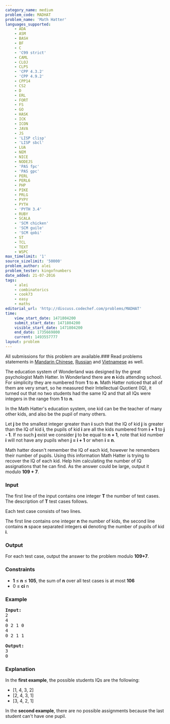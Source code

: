 ```yaml
---
category_name: medium
problem_code: MADHAT
problem_name: 'Math Hatter'
languages_supported:
    - ADA
    - ASM
    - BASH
    - BF
    - C
    - 'C99 strict'
    - CAML
    - CLOJ
    - CLPS
    - 'CPP 4.3.2'
    - 'CPP 4.9.2'
    - CPP14
    - CS2
    - D
    - ERL
    - FORT
    - FS
    - GO
    - HASK
    - ICK
    - ICON
    - JAVA
    - JS
    - 'LISP clisp'
    - 'LISP sbcl'
    - LUA
    - NEM
    - NICE
    - NODEJS
    - 'PAS fpc'
    - 'PAS gpc'
    - PERL
    - PERL6
    - PHP
    - PIKE
    - PRLG
    - PYPY
    - PYTH
    - 'PYTH 3.4'
    - RUBY
    - SCALA
    - 'SCM chicken'
    - 'SCM guile'
    - 'SCM qobi'
    - ST
    - TCL
    - TEXT
    - WSPC
max_timelimit: '1'
source_sizelimit: '50000'
problem_author: alei
problem_tester: kingofnumbers
date_added: 21-07-2016
tags:
    - alei
    - combinatorics
    - cook73
    - easy
    - maths
editorial_url: 'http://discuss.codechef.com/problems/MADHAT'
time:
    view_start_date: 1471804200
    submit_start_date: 1471804200
    visible_start_date: 1471804200
    end_date: 1735669800
    current: 1493557777
layout: problem
---
```

All submissions for this problem are available.###  Read problems statements in [Mandarin Chinese](http://www.codechef.com/download/translated/COOK73/mandarin/MADHAT.pdf), [Russian](http://www.codechef.com/download/translated/COOK73/russian/MADHAT.pdf) and [Vietnamese](http://www.codechef.com/download/translated/COOK73/vietnamese/MADHAT.pdf) as well.

The education system of Wonderland was designed by the great psychologist Math Hatter. In Wonderland there are **n** kids attending school. For simplicity they are numbered from **1** to **n**. Math Hatter noticed that all of them are very smart, so he measured their Intellectual Quotient (IQ), it turned out that no two students had the same IQ and that all IQs were integers in the range from **1** to **n**.

In the Math Hatter's education system, one kid can be the teacher of many other kids, and also be the pupil of many others.

Let **j** be the smallest integer greater than **i** such that the IQ of kid **j** is greater than the IQ of kid **i**, the pupils of kid **i** are all the kids numbered from **i + 1** to **j - 1**. If no such **j** exist we consider **j** to be equal to **n + 1**, note that kid number **i** will not have any pupils when **j = i + 1** or when **i = n**.

Math hatter doesn't remember the IQ of each kid, however he remembers their number of pupils. Using this information Math Hatter is trying to recover the IQ of each kid. Help him calculating the number of IQ assignations that he can find. As the answer could be large, output it modulo **109 + 7**.

### Input

The first line of the input contains one integer **T** the number of test cases. The description of **T** test cases follows.

Each test case consists of two lines.

The first line contains one integer **n** the number of kids, the second line contains **n** space separated integers **ci** denoting the number of pupils of kid **i**.

### Output

For each test case, output the answer to the problem modulo **109+7**.

### Constraints

- **1** ≤ **n** ≤ **105**, the sum of **n** over all test cases is at most **106**
- 0 ≤ **ci** n

### Example

<pre><b>Input:</b><tt>
2
4
0 2 1 0
4
0 2 1 1
</tt>
<b>Output:</b><tt>
3
0</tt>
</pre>
### Explanation

In the **first example**, the possible students IQs are the following:

- \[1, 4, 3, 2\]
- \[2, 4, 3, 1\]
- \[3, 4, 2, 1\]

In the **second example**, there are no possible assignments because the last student can't have one pupil.
